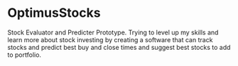 # OptimusStocks
Stock Evaluator and Predicter Prototype. Trying to level up my skills and learn more about stock investing by creating a software that can track stocks and predict best buy and close times and suggest best stocks to add to portfolio.
